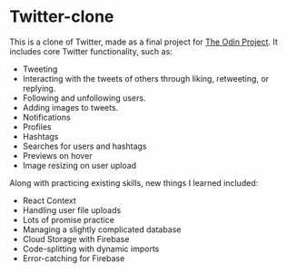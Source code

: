 # Twitter-clone

This is a clone of Twitter, made as a final project for [The Odin Project](https://www.theodinproject.com/courses/javascript/lessons/final-project-116ff273-1e55-4055-bd7f-146c17d0ec9c). It includes core Twitter functionality, such as:

- Tweeting
- Interacting with the tweets of others through liking, retweeting, or replying. 
- Following and unfollowing users. 
- Adding images to tweets. 
- Notifications
- Profiles
- Hashtags
- Searches for users and hashtags
- Previews on hover
- Image resizing on user upload

Along with practicing existing skills, new things I learned included:

- React Context
- Handling user file uploads
- Lots of promise practice
- Managing a slightly complicated database
- Cloud Storage with Firebase
- Code-splitting with dynamic imports
- Error-catching for Firebase
